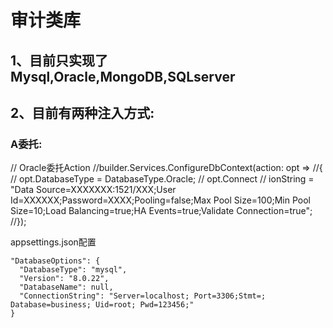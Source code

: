 # 审计类库
## 1、目前只实现了Mysql,Oracle,MongoDB,SQLserver
## 2、目前有两种注入方式:
### A委托:
// Oracle委托Action
//builder.Services.ConfigureDbContext(action: opt =>
//{
//    opt.DatabaseType = DatabaseType.Oracle;
//    opt.Connect
//    ionString = "Data Source=XXXXXXX:1521/XXX;User Id=XXXXXX;Password=XXXX;Pooling=false;Max Pool Size=100;Min Pool Size=10;Load Balancing=true;HA Events=true;Validate Connection=true";
//});

appsettings.json配置
~~~
"DatabaseOptions": {
  "DatabaseType": "mysql",
  "Version": "8.0.22",
  "DatabaseName": null,
  "ConnectionString": "Server=localhost; Port=3306;Stmt=; Database=business; Uid=root; Pwd=123456;"
}
~~~
